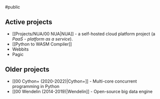 #public

## Active projects

- [[Projects/NUA/00 NUA|NUA]] - a self-hosted cloud platform project (a _PaaS_ - _platform as a service_).
- [[Python to WASM Compiler]]
- Webbits
- Pagic

## Older projects

- [[00 Cython+ (2020-2022)|Cython+]] - Multi-core concurrent programming in Python
- [[00 Wendelin (2014-2019)|Wendelin]] - Open-source big data engine
